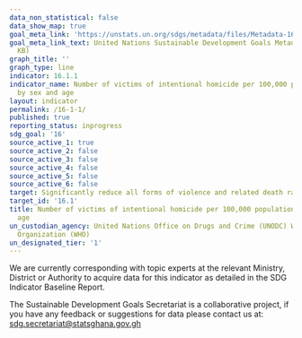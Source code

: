```yaml
---
data_non_statistical: false
data_show_map: true
goal_meta_link: 'https://unstats.un.org/sdgs/metadata/files/Metadata-16-01-01.pdf '
goal_meta_link_text: United Nations Sustainable Development Goals Metadata (PDF 222
  KB)
graph_title: ''
graph_type: line
indicator: 16.1.1
indicator_name: Number of victims of intentional homicide per 100,000 population,
  by sex and age
layout: indicator
permalink: /16-1-1/
published: true
reporting_status: inprogress
sdg_goal: '16'
source_active_1: true
source_active_2: false
source_active_3: false
source_active_4: false
source_active_5: false
source_active_6: false
target: Significantly reduce all forms of violence and related death rates everywhere
target_id: '16.1'
title: Number of victims of intentional homicide per 100,000 population, by sex and
  age
un_custodian_agency: United Nations Office on Drugs and Crime (UNODC) World Health
  Organization (WHO)
un_designated_tier: '1'
---
```

We are currently corresponding with topic experts at the relevant Ministry, District or Authority to acquire data for this indicator as detailed in the SDG Indicator Baseline Report.

The Sustainable Development Goals Secretariat is a collaborative project, if you have any feedback or suggestions for data please contact us at: sdg.secretariat@statsghana.gov.gh

